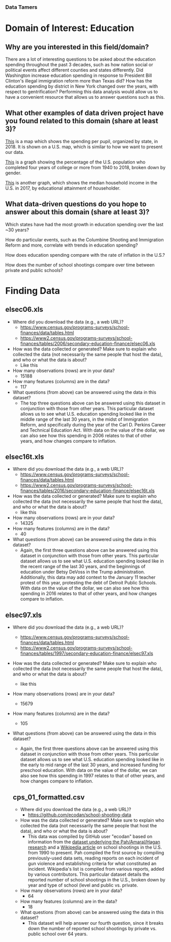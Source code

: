 ### Data Tamers
# **Domain of Interest: Education**
## Why are you interested in this field/domain?
There are a lot of interesting questions to be asked about the education spending
throughout the past 3 decades, such as how nation social or political events
affect different counties and states differently. Did Washington increase
education spending in response to President Bill Clinton's illegal immigration
reform more than Texas did? How has the education spending by district in New
York changed over the years, with respect to gentrification? Performing this
data analysis would allow us to have a convenient resource that allows us to
answer questions such as this.

## What other examples of data driven project have you found related to this domain (share at least 3)?

[This](https://www.edweek.org/ew/collections/quality-counts-2018-state-finance/map-per-pupil-spending-state-by-state.html) is a map which shows the spending per pupil, organized by state, in 2018. It
is shown on a U.S. map, which is similar to how we want to present our data.

[This](https://www.statista.com/statistics/184272/educational-attainment-of-college-diploma-or-higher-by-gender/) is a graph showing the percentage of the U.S. population who completed four years of college or more from 1940 to 2018, broken down by gender.

[This](https://www.statista.com/statistics/233301/median-household-income-in-the-united-states-by-education/) is another graph, which shows the median household income in the U.S. in 2017, by educational attainment of householder.


## What data-driven questions do you hope to answer about this domain (share at least 3)?
Which states have had the most growth in education spending over the last ~30 years?

How do particular events, such as the Columbine Shooting and Immigration Reform and more, correlate with trends in education spending?

How does education spending compare with the rate of inflation in the U.S.?

How does the number of school shootings compare over time between private and public schools?

# **Finding Data**
## elsec06.xls
- Where did you download the data (e.g., a web URL)?
  - https://www.census.gov/programs-surveys/school-finances/data/tables.html
  - https://www2.census.gov/programs-surveys/school-finances/tables/2006/secondary-education-finance/elsec06.xls
- How was the data collected or generated? Make sure to explain who collected the data (not necessarily the same people that host the data), and who or what the data is about?
  - Like this
- How many observations (rows) are in your data?
  - 15188
- How many features (columns) are in the data?
  - 117
- What questions (from above) can be answered using the data in this dataset?
  - The top three questions above can be answered using this dataset in conjunction with those from other years. This particular dataset allows us to see what U.S. education spending looked like in the middle range of the last 30 years, in the midst of Immigration Reform, and specifically during the year of the Carl D. Perkins Career and Technical Education Act. With data on the value of the dollar, we can also see how this spending in 2006 relates to that of other years, and how changes compare to inflation.

## elsec16t.xls
- Where did you download the data (e.g., a web URL)?
  - https://www.census.gov/programs-surveys/school-finances/data/tables.html
  - https://www2.census.gov/programs-surveys/school-finances/tables/2016/secondary-education-finance/elsec16t.xls
- How was the data collected or generated? Make sure to explain who collected the data (not necessarily the same people that host the data), and who or what the data is about?
  - like this
- How many observations (rows) are in your data?
  - 14325
- How many features (columns) are in the data?
  - 40
- What questions (from above) can be answered using the data in this dataset?
  - Again, the first three questions above can be answered using this dataset in conjunction with those from other years. This particular dataset allows us to see what U.S. education spending looked like in the recent range of the last 30 years, and the beginnings of education under Betsy DeVoss in the Trump administration. Additionally, this data may add context to the January 11 teacher protest of this year, protesting the debt of Detroit Public Schools. With data on the value of the dollar, we can also see how this spending in 2016 relates to that of other years, and how changes compare to inflation.

## elsec97.xls
- Where did you download the data (e.g., a web URL)?
  - https://www.census.gov/programs-surveys/school-finances/data/tables.html
  - https://www2.census.gov/programs-surveys/school-finances/tables/1997/secondary-education-finance/elsec97.xls
- How was the data collected or generated? Make sure to explain who collected the data (not necessarily the same people that host the data), and who or what the data is about?
  - like this
- How many observations (rows) are in your data?
  - 15679
- How many features (columns) are in the data?
  - 105
- What questions (from above) can be answered using the data in this dataset?
  - Again, the first three questions above can be answered using this dataset in conjunction with those from other years. This particular dataset allows us to see what U.S. education spending looked like in the early to mid range of the last 30 years, and increased funding for preschool education. With data on the value of the dollar, we can also see how this spending in 1997 relates to that of other years, and how changes compare to inflation.

  ## cps_01_formatted.csv
  - Where did you download the data (e.g., a web URL)?
    - https://github.com/ecodan/school-shooting-data
  - How was the data collected or generated? Make sure to explain who collected the data (not necessarily the same people that host the data), and who or what the data is about?
    - This data was compiled by GitHub user "ecodan" based on information from the [dataset underlying the Pah/Amaral/Hagan research](https://news.northwestern.edu/stories/2017/01/shootings-us-schools-link-unemployment) and a [Wikipedia article](https://en.wikipedia.org/wiki/School_shootings_in_the_United_States) on school shootings in the U.S. from 1990 to present. Pah compiled the first source by compiling previously-used data sets, reading reports on each incident of gun violence and establishing criteria for what constituted an incident. Wikipedia's list is compiled from various reports, added by various contributors. This particular dataset details the reported number of school shootings in the U.S., broken down by year and type of school (level and public vs. private.
  - How many observations (rows) are in your data?
    - 64
  - How many features (columns) are in the data?
    - 18
  - What questions (from above) can be answered using the data in this dataset?
    - This dataset will help answer our fourth question, since it breaks down the number of reported school shootings by private vs. public school over 64 years.
